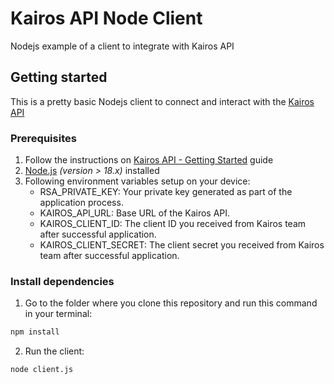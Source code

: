# Kairos API Node Client
Nodejs example of a client to integrate with Kairos API

## Getting started
This is a pretty basic Nodejs client to connect and interact with the [Kairos API](https://kairos-api.readme.io/)

### Prerequisites
1. Follow the instructions on [Kairos API - Getting Started](https://kairos-api.readme.io/reference/getting-started) guide
2. [Node.js](https://nodejs.org/en/) _(version > 18.x)_ installed
3. Following environment variables setup on your device:
    - RSA_PRIVATE_KEY: Your private key generated as part of the application process.
    - KAIROS_API_URL: Base URL of the Kairos API.
    - KAIROS_CLIENT_ID: The client ID you received from Kairos team after successful application.
    - KAIROS_CLIENT_SECRET: The client secret you received from Kairos team after successful application.

### Install dependencies
1. Go to the folder where you clone this repository and run this command in your terminal:
```bash
npm install
```
2. Run the client:
```bash
node client.js
```
